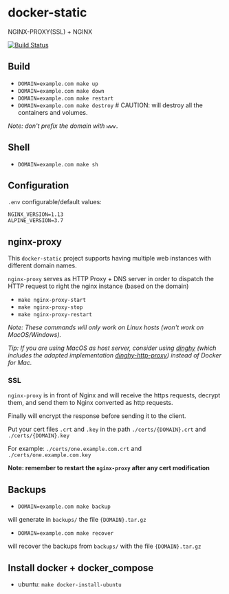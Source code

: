 # docker-static
NGINX-PROXY(SSL) + NGINX

[![Build Status](https://travis-ci.org/felixcarmona/docker-static.svg?branch=master)](https://travis-ci.org/felixcarmona/docker-static)

## Build
- `DOMAIN=example.com make up`
- `DOMAIN=example.com make down`
- `DOMAIN=example.com make restart`
- `DOMAIN=example.com make destroy` # CAUTION: will destroy all the containers and volumes.

*Note: don't prefix the domain with `www.`*

## Shell
- `DOMAIN=example.com make sh`

## Configuration
`.env` configurable/default values:
```
NGINX_VERSION=1.13
ALPINE_VERSION=3.7
```

## nginx-proxy
This `docker-static` project supports having multiple web instances with different domain names.

`nginx-proxy` serves as HTTP Proxy + DNS server in order to dispatch the HTTP request to right the nginx instance (based on the domain)

- `make nginx-proxy-start`
- `make nginx-proxy-stop`
- `make nginx-proxy-restart`

*Note: These commands will only work on Linux hosts (won't work on MacOS/Windows).*

*Tip: If you are using MacOS as host server, consider using [dinghy](https://github.com/codekitchen/dinghy) (which includes the adapted implementation [dinghy-http-proxy](https://github.com/codekitchen/dinghy-http-proxy)) instead of Docker for Mac.*

### SSL
`nginx-proxy` is in front of Nginx and will receive the https requests, decrypt them, and send them to Nginx converted as http requests.

Finally will encrypt the response before sending it to the client.

Put your cert files `.crt` and `.key` in the path `./certs/{DOMAIN}.crt` and `./certs/{DOMAIN}.key`

For example: `./certs/one.example.com.crt` and `./certs/one.example.com.key`

**Note: remember to restart the `nginx-proxy` after any cert modification**

## Backups
- `DOMAIN=example.com make backup` 

will generate in `backups/` the file `{DOMAIN}.tar.gz`

- `DOMAIN=example.com make recover` 

will recover the backups from `backups/` with the file `{DOMAIN}.tar.gz`

## Install docker + docker_compose
- ubuntu: `make docker-install-ubuntu`